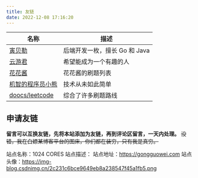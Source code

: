 ```yaml
---
title: 友链
date: 2022-12-08 17:16:20
---
```


| 名称  | 描述 |
|---| ---|
| [寅贝勒](https://www.ly-zone.cloud/) | 后端开发一枚，擅长 Go 和 Java |
| [云游君](https://www.yunyoujun.cn) | 希望能成为一个有趣的人 |
| [花花酱](https://zxi.mytechroad.com/blog/leetcode-problem-categories/) | 花花酱的刷题列表 |
| [机智的程序员小熊](https://coding3min.com/) | 技术从未如此简单 |
| [doocs/leetcode](https://doocs.github.io/leetcode/#/) | 综合了许多刷题路线 |

## 申请友链
**留言可以互换友链，先将本站添加为友链，再到评论区留言，一天内处理。**
~~没错，我在白嫖某博客平台的图床，你们都在装穷，只有我是真穷。~~

站点名称：1024 CORES
站点描述：
站点地址：https://gongguowei.com
站点头像：https://img-blog.csdnimg.cn/2c231c6bce9649eb8a238547f45a1fb5.png
